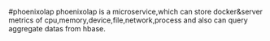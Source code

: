 #phoenixolap
  phoenixolap is a microservice,which can store docker&server metrics of
cpu,memory,device,file,network,process and also can query aggregate
datas from hbase.